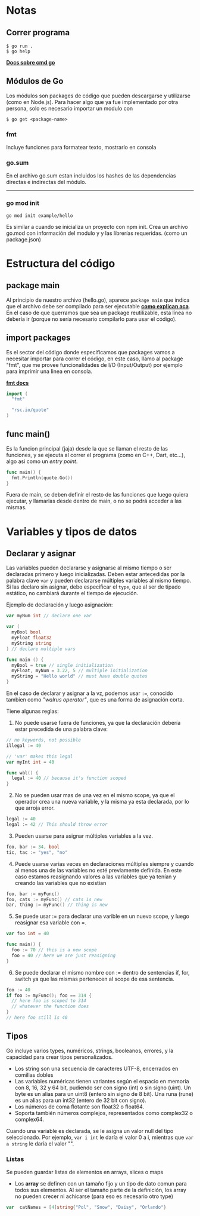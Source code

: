 # Notas

## Correr programa
```
$ go run .
$ go help 
```

[**Docs sobre cmd go**](https://pkg.go.dev/cmd/go)
## Módulos de Go
Los módulos son packages de código que pueden descargarse y utilizarse (como en Node.js). Para hacer algo que ya fue implementado por otra persona, solo es necesario importar un modulo con
```
$ go get <package-name>
```
### fmt
Incluye funciones para formatear texto, mostrarlo en consola
### go.sum
En el archivo go.sum estan incluidos los hashes de las dependencias directas e indirectas del módulo.

---
### go mod init
```
go mod init example/hello

```

Es similar a cuando se inicializa un proyecto con npm init.
Crea un archivo go.mod con información del modulo y y las librerías requeridas. (como un package.json)

# Estructura del código

## package main
Al principio de nuestro archivo (hello.go), aparece `package main` que indica que el archivo debe ser compilado para ser ejecutable [**como explican aca**](https://thenewstack.io/understanding-golang-packages/). En el caso de que querramos que sea un package reutilizable, esta línea no debería ir (porque no sería necesario compilarlo para usar el código).

## import packages
Es el sector del código donde especificamos que packages vamos a necesitar importar para correr el código, en este caso, llamo al package "fmt", que me provee funcionalidades de I/O (Input/Output) por ejemplo para imprimir una linea en consola.

[**fmt docs**](https://pkg.go.dev/fmt)

```go
import (
  "fmt"

  "rsc.io/quote"
)
```

## func main()
Es la funcion principal (jaja) desde la que se llaman el resto de las funciones, y se ejecuta al correr el programa (como en C++, Dart, etc...), algo asi como un *entry point*.

```go
func main() {
  fmt.Println(quote.Go())
}
```

Fuera de main, se deben definir el resto de las funciones que luego quiera ejecutar, y llamarlas desde dentro de main, o no se podrá acceder a las mismas.

# Variables y tipos de datos

## Declarar y asignar
Las variables pueden declararse y asignarse al mismo tiempo o ser declaradas primero y luego inicializadas.
Deben estar antecedidas por la palabra clave `var` y pueden declararse múltiples variables al mismo tiempo. Si las declaro sin asignar, debo especificar el `type`, que al ser de tipado estático, no cambiará durante el tiempo de ejecución.

Ejemplo de declaración y luego asignación:
```go
var myNum int // declare one var

var (
  myBool bool
  myFloat float32
  myString string
) // declare multiple vars

func main () {
  myBool = true // single initialization
  myFloat, myNum = 3.22, 5 // multiple initialization
  myString = "Hello world" // must have double quotes
}
```

En el caso de declarar y asignar a la vz, podemos usar `:=`, conocido tambien como *"walrus operator"*, que es una forma de asignación corta.

Tiene algunas reglas:

1. No puede usarse fuera de funciones, ya que la declaración debería estar precedida de una palabra clave:
```go
// no keywords, not possible
illegal := 40

// 'var' makes this legal
var myInt int = 40

func wal() {
  legal := 40 // because it's function scoped
}
```
2. No se pueden usar mas de una vez en el mismo scope, ya que el operador crea una nueva variable, y la misma ya esta declarada, por lo que arroja error.
```go
legal := 40
legal := 42 // This should throw error
```
3. Pueden usarse para asignar múltiples variables a la vez.
```go
foo, bar := 34, bool
tic, tac := "yes", "no"
```
4. Puede usarse varias veces en declaraciones múltiples siempre y cuando al menos una de las variables no esté previamente definida. 
En este caso estamos reasignando valores a las variables que ya tenían y creando las variables que no existían
```go
foo, bar := myFunc()
foo, cats := myFunc() // cats is new
bar, thing := myFunc() // thing is new
```
5. Se puede usar := para declarar una varible en un nuevo scope, y luego reasignar esa variable con =.
```go
var foo int = 40

func main() {
  foo := 70 // this is a new scope
  foo = 40 // here we are just reasigning
}
```
6. Se puede declarar el mismo nombre con := dentro de sentencias if, for, switch ya que las mismas pertenecen al scope de esa sentencia.
```go
foo := 40
if foo := myFunc(); foo == 314 {
  // here foo is scoped to 314
  // whatever the function does
}
// here foo still is 40
```

## Tipos
Go incluye varios types, numéricos, strings, booleanos, errores, y la capacidad para crear tipos personalizados.
- Los string son una secuencia de caracteres UTF-8, encerrados en comillas dobles
- Las variables numéricas tienen variantes según el espacio en memoria con 8, 16, 32 y 64 bit, pudiendo ser con signo (int) o sin signo (uint).
Un byte es un alias para un uint8 (entero sin signo de 8 bit). Una runa (rune) es un alias para un int32 (entero de 32 bit con signo). 
- Los números de coma flotante son float32 o float64.
- Soporta también números complejos, representados como complex32 o complex64.

Cuando una variable es declarada, se le asigna un valor null del tipo seleccionado.
Por ejemplo, `var i int` le daría el valor 0 a i, mientras que `var a string` le daría el valor "".

### Listas
Se pueden guardar listas de elementos en arrays, slices o maps
- Los **array** se definen con un tamaño fijo y un tipo de dato comun para todos sus elementos.
Al ser el tamaño parte de la definición, los array no pueden crecer ni achicarse (para eso es necesario otro type)
```go
var  catNames = [4]string{"Pol", "Snow", "Daisy", "Orlando"}
```

